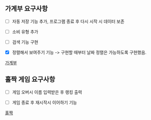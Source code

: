 ## 가계부 요구사항
- [ ] 자동 저장 기능 추가, 프로그램 종료 후 다시 시작 시 데이터 보존
- [ ] 소비 유형 추가
- [ ] 검색 기능 구현
- [x] 정렬해서 보여주기 기능 -> 구현할 때부터 날짜 정렬은 가능하도록 구현했음.


[가계부](https://github.com/jeremy0405/Codesquad_Cocoa/tree/main/Day6/householdSecondTry/src)


## 홀짝 게임 요구사항
- [ ] 게임 오버시 이름 입력받은 후 랭킹 출력
- [ ] 게임 종료 후 재시작시 이어하기 기능


[홀짝](https://github.com/jeremy0405/Codesquad_Cocoa/tree/main/Day6/holjjak/src)